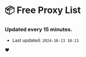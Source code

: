 # :package: Free Proxy List
### Updated every 15 minutes.

- Last updated: `2024-10-13 18:13`

:heart:
